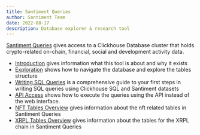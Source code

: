 ```yaml
---
title: Santiment Queries
author: Santiment Team
date: 2022-08-17
description: Database explorer & research tool
---
```


[Santiment Queries](https://app.santiment.net/queries) gives access to a Clickhouse Database cluster that holds crypto-related on-chain, financial, social and development activity data.


- [Introduction](/santiment-queries/introduction) gives information what this tool is about and why it exists
- [Exploration](/santiment-queries/exploration) shows how to navigate the database and explore the tables structure
- [Writing SQL Queries](/santiment-queries/writing-sql-queries) is a comprehensive guide to your first steps in writing SQL queries using Clickhouse SQL and Santiment datasets
- [API Access](/santiment-queries/api-access) shows how to execute the queries using the API instead of the web interface.
- [NFT Tables Overview](/santiment-queries/nft-tables) gives information about the nft related tables in Santiment Queries
- [XRPL Tables Overview](santiment-queries/xrpl-tables) gives information about the tables for the XRPL chain in Santiment Queries
